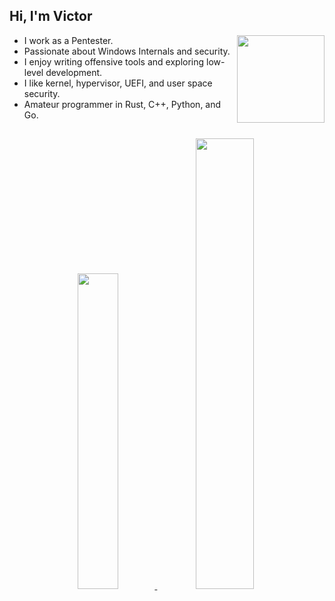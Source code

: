 ## Hi, I'm Victor

<img align="right" width="140" src="https://i.etsystatic.com/45893541/r/il/47b33c/6453954486/il_1080xN.6453954486_rfp9.jpg" />

- I work as a Pentester.
- Passionate about Windows Internals and security.
- I enjoy writing offensive tools and exploring low-level development.
- I like kernel, hypervisor, UEFI, and user space security.
- Amateur programmer in Rust, C++, Python, and Go.

##

<div align="center">
  <a href="https://github.com/joaoviictorti">
  <img width="36%" src="https://github-readme-stats.vercel.app/api/top-langs/?username=joaoviictorti&layout=compact&theme=tokyonight"/>
  <img width="43%" src="https://github-readme-stats.vercel.app/api?username=joaoviictorti&show_icons=true&theme=tokyonight"/>
</div>
